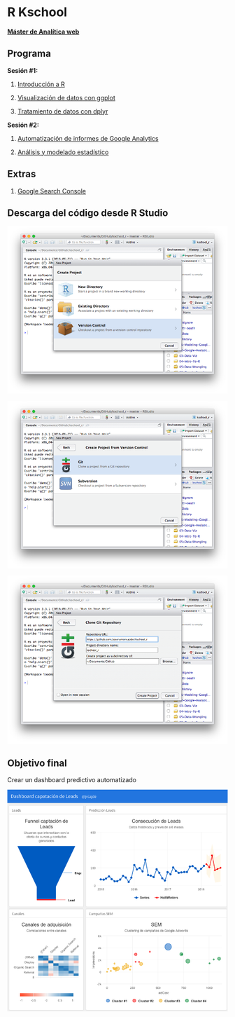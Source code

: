 # R Kschool

**[Máster de Analítica web](http://kschool.com/cursos/master-de-analitica-web-madrid/)**

## Programa

**Sesión #1:**

1. [Introducción a R](04-Intro-To-R)

2. [Visualización de datos con ggplot](03-Data-Viz)

3. [Tratamiento de datos con dplyr](05-Data-Wrangling)

**Sesión #2:**

1. [Automatización de informes de Google Analytics](07-Reporting)

2. [Análisis y modelado estadístico](01-Modeling-Google-Adwords-Campaigns)

## Extras

1. [Google Search Console](06-Google-Search-Console-API)


## Descarga del código desde R Studio

![](figures/git1.png)

![](figures/git2.png)

![](figures/git3.png)

## Objetivo final

Crear un dashboard predictivo automatizado

![](figures/r_dashboard.png)

